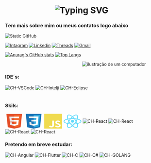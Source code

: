 <h1 align="center">
<img src="https://readme-typing-svg.herokuapp.com?font=Fira+Code&pause=1000&color=C00000&center=true&vCenter=true&width=700&height=70&lines=Ol%C3%A1;Eu+me+chamo+Carlos" alt="Typing SVG" />
</h1>
  
### Tem mais sobre mim ou meus contatos logo abaixo

<img src="https://img.shields.io/static/v1?label=Overview&message=CarlosH&color=f8efd4&style=for-the-badge&logo=GitHub" alt="Static GitHub">

[![Intagram](https://img.shields.io/badge/Instagram-E4405F?style=for-the-badge&logo=instagram&logoColor=white)](https://www.instagram.com/_carloshsantiago?igsh=eHZ5ZW5oZ3M0NzVt)
[![Linkedin](https://img.shields.io/badge/LinkedIn-0077B5?style=for-the-badge&logo=linkedin&logoColor=white)](https://www.linkedin.com/in/carlos-h-santiago-7411a52a8?utm_source=share&utm_campaign=share_via&utm_content=profile&utm_medium=android_app)
[![Threads](https://img.shields.io/badge/Threads-000000?style=for-the-badge&logo=Threads&logoColor=white)](https://www.threads.net/@carlosh_r360)
[![Gmail](https://img.shields.io/badge/Gmail-D14836?style=for-the-badge&logo=gmail&logoColor=white)](mailto:carloshsantiago360@gmail.com"></a>)

[![Anurag's GitHub stats](https://github-readme-stats.vercel.app/api?username=CaosH360&show_icons=true&theme=dracula)](https://github.com/CaosH360)
[![Top Langs](https://github-readme-stats.vercel.app/api/top-langs/?username=CaosH360&layout=donut&theme=dracula)](https://github.com/CaosH360)

<img src="https://raw.githubusercontent.com/MicaelliMedeiros/micaellimedeiros/master/image/computer-illustration.png" alt="ilustração de um computador" min-width="100px" max-width="200px" width="250px" align="right">
</div>


<div style="display: inline_block"><br>
  <h3>IDE´s:</h3>
  <img align="center" alt="CH-VSCode" height="50" width="60"    src="https://cdn.jsdelivr.net/gh/devicons/devicon@latest/icons/vscode/vscode-original.svg" />
  <img  align="center" alt="CH-Intelji" height="50" width="60" src="https://cdn.jsdelivr.net/gh/devicons/devicon@latest/icons/intellij/intellij-original.svg" />
  <img align="center" alt="CH-Eclipse" height="50" width="60"    src="https://cdn.jsdelivr.net/gh/devicons/devicon@latest/icons/eclipse/eclipse-original.svg" />
</div>
  <div style="display: inline_block"><br>
    
  <h3>Skils:</h3>

  <img align="center" alt="CH-React" height="50" width="60" src="https://raw.githubusercontent.com/devicons/devicon/master/icons/html5/html5-original.svg">
  <img align="center" alt="CH-React" height="50" width="60" src="https://raw.githubusercontent.com/devicons/devicon/master/icons/css3/css3-original.svg">
  <img align="center" alt="CH-React" height="50" width="60" src="https://raw.githubusercontent.com/devicons/devicon/master/icons/javascript/javascript-plain.svg">
  <img align="center" alt="CH-React" height="50" width="60" src="https://raw.githubusercontent.com/devicons/devicon/master/icons/react/react-original.svg">
  <img align="center" alt="CH-React" height="50" width="60" src="https://cdn.jsdelivr.net/gh/devicons/devicon@latest/icons/bootstrap/bootstrap-original-wordmark.svg" />
  <img align="center" alt="CH-React" height="50" width="60" src="https://cdn.jsdelivr.net/gh/devicons/devicon@latest/icons/mysql/mysql-original-wordmark.svg" />
  <img align="center" alt="CH-React" height="50" width="60" src="https://cdn.jsdelivr.net/gh/devicons/devicon@latest/icons/java/java-original.svg" />
  <img align="center" alt="CH-React" height="50" width="60" src="https://cdn.jsdelivr.net/gh/devicons/devicon@latest/icons/php/php-original.svg" />

<h3>Pretendo em breve estudar:</h3>
<img alt="CH-Angular" height="50" width="60"  src="https://cdn.jsdelivr.net/gh/devicons/devicon@latest/icons/angular/angular-original.svg" />
<img alt="CH-Flutter" height="50" width="60"  src="https://cdn.jsdelivr.net/gh/devicons/devicon@latest/icons/flutter/flutter-original.svg" />
<img  alt="CH-C" height="50" width="60"  src="https://cdn.jsdelivr.net/gh/devicons/devicon@latest/icons/c/c-original.svg" />
<img alt="CH-C#" height="50" width="60"  src="https://cdn.jsdelivr.net/gh/devicons/devicon@latest/icons/csharp/csharp-original.svg" />
<img alt="CH-GOLANG" height="50" width="60"  src="https://cdn.jsdelivr.net/gh/devicons/devicon@latest/icons/go/go-original-wordmark.svg" />

</div>
